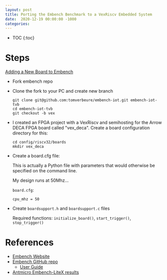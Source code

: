 ```yaml
---
layout: post
title: Porting the Embench Benchmark to a VexRiscv Embedded System
date:  2020-12-19 00:00:00 -1000
categories:
---
```


* TOC
{:toc}

# Steps

[Adding a New Board to Embench](https://github.com/embench/embench-iot/tree/master/doc#adding-a-new-board-to-embench)

* Fork embench repo
* Clone the fork to your PC and create new branch

    ```
    git clone git@github.com:tomverbeure/embench-iot.git embench-iot-tvb
    cd embench-iot-tvb
    git checkout -b vex
    ```

* I created an FPGA project with a VexRiscv and semihosting for the Arrow DECA FPGA board called "vex_deca".
  Create a board configuration directory for this:

    ```
    cd config/riscv32/boards
    mkdir vex_deca
    ```

* Create a board.cfg file:

    This is actually a Python file with parameters that would otherwise
    be specified on the command line.

    My design runs at 50Mhz...
    
    `board.cfg`:
    ```
    cpu_mhz = 50
    ```

* Create `boardsupport.h` and `boardsupport.c` files

    Required functions: `initialize_board()`, `start_trigger()`, `stop_trigger()`


# References

* [Embench Website](https://www.embench.org/)
* [Embench GitHub repo](https://github.com/embench/embench-iot)
    * [User Guide](https://github.com/embench/embench-iot/tree/master/doc)
* [Antmicro Embench-LiteX results](https://antmicro.github.io/embench-tester/)
